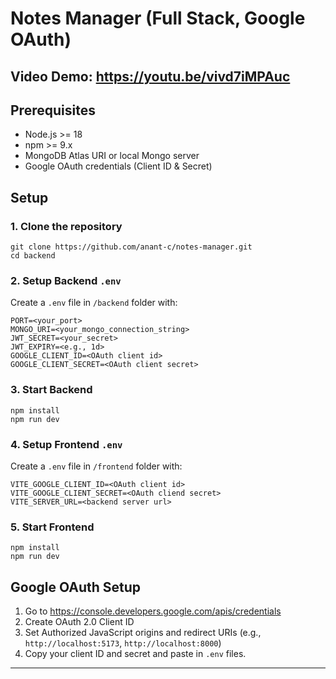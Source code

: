 # Notes Manager (Full Stack, Google OAuth)

## Video Demo: https://youtu.be/vivd7iMPAuc

## Prerequisites
- Node.js >= 18
- npm >= 9.x
- MongoDB Atlas URI or local Mongo server
- Google OAuth credentials (Client ID & Secret)

## Setup

### 1. Clone the repository

```
git clone https://github.com/anant-c/notes-manager.git
cd backend
```


### 2. Setup Backend `.env`
Create a `.env` file in `/backend` folder with:
```
PORT=<your_port>
MONGO_URI=<your_mongo_connection_string>
JWT_SECRET=<your_secret>
JWT_EXPIRY=<e.g., 1d>
GOOGLE_CLIENT_ID=<OAuth client id>
GOOGLE_CLIENT_SECRET=<OAuth client secret>
```

### 3. Start Backend
```
npm install
npm run dev
```

### 4. Setup Frontend `.env`
Create a `.env` file in `/frontend` folder with:
```
VITE_GOOGLE_CLIENT_ID=<OAuth client id>
VITE_GOOGLE_CLIENT_SECRET=<OAuth cliend secret>
VITE_SERVER_URL=<backend server url>
```

### 5. Start Frontend
```
npm install
npm run dev
```

## Google OAuth Setup

1. Go to https://console.developers.google.com/apis/credentials
2. Create OAuth 2.0 Client ID
3. Set Authorized JavaScript origins and redirect URIs (e.g., `http://localhost:5173`, `http://localhost:8000`)
4. Copy your client ID and secret and paste in `.env` files.

---